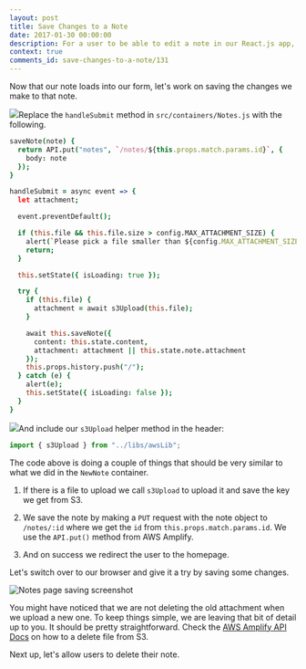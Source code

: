```yaml
---
layout: post
title: Save Changes to a Note
date: 2017-01-30 00:00:00
description: For a user to be able to edit a note in our React.js app, we need to make a PUT request to our severless backend API using AWS Amplify. We also need to allow them to upload files directly to S3 and add that as an attachment to the note.
context: true
comments_id: save-changes-to-a-note/131
---
```


Now that our note loads into our form, let's work on saving the changes we make to that note.

<img class="code-marker" src="/assets/s.png" />Replace the `handleSubmit` method in `src/containers/Notes.js` with the following.

``` coffee
saveNote(note) {
  return API.put("notes", `/notes/${this.props.match.params.id}`, {
    body: note
  });
}

handleSubmit = async event => {
  let attachment;

  event.preventDefault();

  if (this.file && this.file.size > config.MAX_ATTACHMENT_SIZE) {
    alert(`Please pick a file smaller than ${config.MAX_ATTACHMENT_SIZE/1000000} MB.`);
    return;
  }

  this.setState({ isLoading: true });

  try {
    if (this.file) {
      attachment = await s3Upload(this.file);
    }

    await this.saveNote({
      content: this.state.content,
      attachment: attachment || this.state.note.attachment
    });
    this.props.history.push("/");
  } catch (e) {
    alert(e);
    this.setState({ isLoading: false });
  }
}

```

<img class="code-marker" src="/assets/s.png" />And include our `s3Upload` helper method in the header:

``` javascript
import { s3Upload } from "../libs/awsLib";
```

The code above is doing a couple of things that should be very similar to what we did in the `NewNote` container.

1. If there is a file to upload we call `s3Upload` to upload it and save the key we get from S3.

2. We save the note by making a `PUT` request with the note object to `/notes/:id` where we get the `id` from `this.props.match.params.id`. We use the `API.put()` method from AWS Amplify.

3. And on success we redirect the user to the homepage.

Let's switch over to our browser and give it a try by saving some changes.

![Notes page saving screenshot](/assets/notes-page-saving.png)

You might have noticed that we are not deleting the old attachment when we upload a new one. To keep things simple, we are leaving that bit of detail up to you. It should be pretty straightforward. Check the [AWS Amplify API Docs](https://aws.github.io/aws-amplify/api/classes/storageclass.html#remove) on how to a delete file from S3.

Next up, let's allow users to delete their note.
